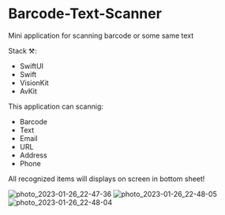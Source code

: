 # Barcode-Text-Scanner
Mini application for scanning barcode or some same text

Stack ⚒️:

- SwiftUI
- Swift
- VisionKit
- AvKit

This application can scannig:

- Barcode
- Text
- Email
- URL
- Address
- Phone

All recognized items will displays on screen in bottom sheet!


![photo_2023-01-26_22-47-36](https://user-images.githubusercontent.com/85392692/214935609-52c61218-8e9c-4e58-a1ad-1f49ca675d3b.jpg)
![photo_2023-01-26_22-48-05](https://user-images.githubusercontent.com/85392692/214935625-cf6169c2-7b5f-46ff-9a61-ab259a8811ce.jpg)
![photo_2023-01-26_22-48-04](https://user-images.githubusercontent.com/85392692/214935642-a29981fb-f618-4f2b-bd37-74ba11175173.jpg)

